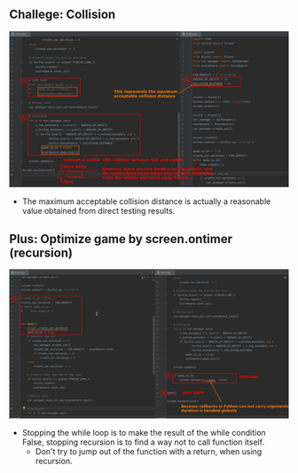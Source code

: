 ## **Challege: Collision**

![Alt collision](pic/01.jpg)

- The maximum acceptable collision distance is actually a reasonable value obtained from direct testing results.

## **Plus: Optimize game by screen.ontimer (recursion)**

![Alt optimize by recursion](pic/02.jpg)

- Stopping the while loop is to make the result of the while condition False, stopping recursion is to find a way not to call function itself.
  - Don't try to jump out of the function with a return, when using recursion.
